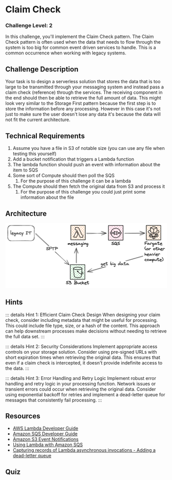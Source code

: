 <script setup>
import Quiz from "../../../components/Quiz.vue"
</script>

# Claim Check

### Challenge Level: 2

In this challenge, you'll implement the Claim Check pattern. The Claim Check pattern is often used when the data that needs to flow through the system is too big for common event driven services to handle. This is a common occurrence when working with legacy systems.

## Challenge Description

Your task is to design a serverless solution that stores the data that is too large to be transmitted through your messaging system and instead pass a claim check (reference) through the services. The receiving component in the end should then be able to retrieve the full amount of data. This might look very similar to the Storage First pattern because the first step is to store the information before any processing. However in this case it's not just to make sure the user doesn't lose any data it's because the data will not fit the current architecture.

## Technical Requirements

1. Assume you have a file in S3 of notable size (you can use any file when testing this yourself)
2. Add a bucket notification that triggers a Lambda function
3. The lambda function should push an event with information about the item to SQS
4. Some sort of Compute should then poll the SQS
    1. For the purpose of this challenge it can be a lambda
5. The Compute should then fetch the original data from S3 and process it
    1. For the purpose of this challenge you could just print some information about the file

## Architecture

![Architecture Diagram](./claim-check.png)

## Hints

::: details Hint 1: Efficient Claim Check Design
When designing your claim check, consider including metadata that might be useful for processing. This could include file type, size, or a hash of the content. This approach can help downstream processes make decisions without needing to retrieve the full data set.
:::

::: details Hint 2: Security Considerations
Implement appropriate access controls on your storage solution. Consider using pre-signed URLs with short expiration times when retrieving the original data. This ensures that even if a claim check is intercepted, it doesn't provide indefinite access to the data.
:::

::: details Hint 3: Error Handling and Retry Logic
Implement robust error handling and retry logic in your processing function. Network issues or transient errors could occur when retrieving the original data. Consider using exponential backoff for retries and implement a dead-letter queue for messages that consistently fail processing.
:::

## Resources

- [AWS Lambda Developer Guide](https://docs.aws.amazon.com/lambda/latest/dg/welcome.html)
- [Amazon SQS Developer Guide](https://docs.aws.amazon.com/AWSSimpleQueueService/latest/SQSDeveloperGuide/welcome.html)
- [Amazon S3 Event Notifications](https://docs.aws.amazon.com/AmazonS3/latest/userguide/EventNotifications.html)
- [Using Lambda with Amazon SQS](https://docs.aws.amazon.com/lambda/latest/dg/with-sqs.html)
- [Capturing records of Lambda asynchronous invocations - Adding a dead-letter queue](https://docs.aws.amazon.com/lambda/latest/dg/invocation-async-retain-records.html#invocation-dlq)

## Quiz

<Quiz 
question="What is a primary benefit of using the Claim Check pattern in this scenario?"
:answers="['Increased data security', 'Improved system scalability', 'Faster data processing', 'Enhanced data compression']"
:correctAnswer="1"
:answerInfo="[
 'While security can be improved, it\'s not the primary benefit in this context.',
 'Correct! The Claim Check pattern allows systems to handle larger data sets without overwhelming message queues, improving scalability.',
 'The pattern doesn\'t necessarily speed up data processing.',
 'The pattern doesn\'t involve data compression.'
 ]"
/>

<Quiz 
question="In the context of this pattern, what does the 'claim check' typically represent?"
:answers="['A security token', 'A compression algorithm', 'A reference or pointer to the stored data', 'A data validation checksum']"
:correctAnswer="2"
:answerInfo="[
 'While it can be secured, a claim check is not primarily a security token.',
 'The pattern doesn\'t involve compression.',
 'Correct! The claim check serves as a reference to the larger data set stored separately.',
 'While it might include a checksum, that\'s not the primary purpose of a claim check.'
 ]"
/>

<Quiz 
question="What potential issue does the Claim Check pattern help mitigate in message-based systems?"
:answers="['Data inconsistency', 'Network latency', 'Message size limitations', 'Data duplication']"
:correctAnswer="2"
:answerInfo="[
 'The pattern doesn\'t directly address data consistency issues.',
 'While it can affect latency, that\'s not the primary issue it addresses.',
 'Correct! The pattern helps overcome message size limitations in messaging systems.',
 'The pattern doesn\'t primarily deal with data duplication.'
 ]"
/>

<Quiz 
question="What is a potential drawback of using the Claim Check pattern?"
:answers="['Increased storage costs', 'Reduced data security', 'Higher system complexity', 'Slower data retrieval']"
:correctAnswer="2"
:answerInfo="[
 'While storage costs might increase, it\'s not typically considered the main drawback.',
 'The pattern can actually improve security when implemented correctly.',
 'Correct! The pattern introduces additional steps and components, increasing overall system complexity.',
 'While retrieval might take an extra step, it\'s not necessarily slower overall.'
 ]"
/>

<Quiz 
question="In a well-implemented Claim Check pattern, what should happen if the original data is not available when the claim check is processed?"
:answers="['The system should crash', 'The message should be discarded', 'The process should retry with exponential backoff', 'A placeholder should be used instead']"
:correctAnswer="2"
:answerInfo="[
 'Crashing the system would create instability and is not a good practice.',
 'Discarding the message could lead to data loss.',
 'Correct! Implementing retry logic with exponential backoff is a robust way to handle temporary unavailability.',
 'Using a placeholder could lead to data integrity issues.'
 ]"
/>
